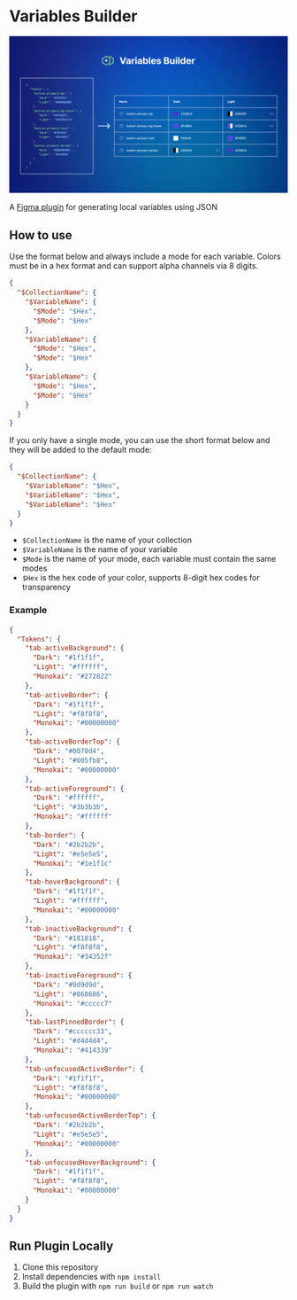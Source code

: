 # Variables Builder

![Cover](https://github.com/miguelsolorio/figma-variables-builder/blob/main/assets/cover.png?raw=true)

A [Figma plugin](https://www.figma.com/community/plugin/1319728928151105267) for generating local variables using JSON

## How to use

Use the format below and always include a mode for each variable. Colors must be in a hex format and can support alpha channels via 8 digits.

```json
{
  "$CollectionName": {
    "$VariableName": {
      "$Mode": "$Hex",
      "$Mode": "$Hex"
    },
    "$VariableName": {
      "$Mode": "$Hex",
      "$Mode": "$Hex"
    },
    "$VariableName": {
      "$Mode": "$Hex",
      "$Mode": "$Hex"
    }
  }
}
```

If you only have a single mode, you can use the short format below and they will be added to the default mode:

```json
{
  "$CollectionName": {
    "$VariableName": "$Hex",
    "$VariableName": "$Hex",
    "$VariableName": "$Hex"
  }
}
```

- `$CollectionName` is the name of your collection
- `$VariableName` is the name of your variable
- `$Mode` is the name of your mode, each variable must contain the same modes
- `$Hex` is the hex code of your color, supports 8-digit hex codes for transparency

### Example

```json
{
  "Tokens": {
    "tab-activeBackground": {
      "Dark": "#1f1f1f",
      "Light": "#ffffff",
      "Monokai": "#272822"
    },
    "tab-activeBorder": {
      "Dark": "#1f1f1f",
      "Light": "#f8f8f8",
      "Monokai": "#00000000"
    },
    "tab-activeBorderTop": {
      "Dark": "#0078d4",
      "Light": "#005fb8",
      "Monokai": "#00000000"
    },
    "tab-activeForeground": {
      "Dark": "#ffffff",
      "Light": "#3b3b3b",
      "Monokai": "#ffffff"
    },
    "tab-border": {
      "Dark": "#2b2b2b",
      "Light": "#e5e5e5",
      "Monokai": "#1e1f1c"
    },
    "tab-hoverBackground": {
      "Dark": "#1f1f1f",
      "Light": "#ffffff",
      "Monokai": "#00000000"
    },
    "tab-inactiveBackground": {
      "Dark": "#181818",
      "Light": "#f8f8f8",
      "Monokai": "#34352f"
    },
    "tab-inactiveForeground": {
      "Dark": "#9d9d9d",
      "Light": "#868686",
      "Monokai": "#ccccc7"
    },
    "tab-lastPinnedBorder": {
      "Dark": "#cccccc33",
      "Light": "#d4d4d4",
      "Monokai": "#414339"
    },
    "tab-unfocusedActiveBorder": {
      "Dark": "#1f1f1f",
      "Light": "#f8f8f8",
      "Monokai": "#00000000"
    },
    "tab-unfocusedActiveBorderTop": {
      "Dark": "#2b2b2b",
      "Light": "#e5e5e5",
      "Monokai": "#00000000"
    },
    "tab-unfocusedHoverBackground": {
      "Dark": "#1f1f1f",
      "Light": "#f8f8f8",
      "Monokai": "#00000000"
    }
  }
}
```

## Run Plugin Locally

1. Clone this repository
2. Install dependencies with `npm install`
3. Build the plugin with `npm run build` or `npm run watch`
